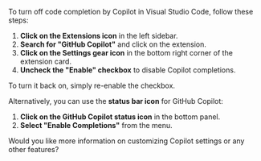 To turn off code completion by Copilot in Visual Studio Code, follow these steps:

1. **Click on the Extensions icon** in the left sidebar.
2. **Search for "GitHub Copilot"** and click on the extension.
3. **Click on the Settings gear icon** in the bottom right corner of the extension card.
4. **Uncheck the "Enable" checkbox** to disable Copilot completions.

To turn it back on, simply re-enable the checkbox.

Alternatively, you can use the **status bar icon** for GitHub Copilot:
1. **Click on the GitHub Copilot status icon** in the bottom panel.
2. **Select "Enable Completions"** from the menu.

Would you like more information on customizing Copilot settings or any other features?
